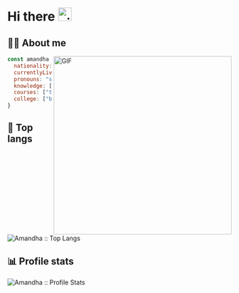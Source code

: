 # Hi there <img alt="gif hello" src="https://raw.githubusercontent.com/MartinHeinz/MartinHeinz/master/wave.gif" width="30px"/>

## :woman_technologist: About me

<img align="right" alt="GIF" src="https://ci5.googleusercontent.com/proxy/K62dnpFDWUzlCGGOewrWgd2EVw9jgfxqM0Zc7iudIyrCmHt8TFXRLVtDK3dt3umkdyu2lpkjghTai_LT0iZIjEC5SDh_zUS9SSFRhK4Vx6Tnj_oJjtj3RHGsK0iLl-UIOM05gRoR=s0-d-e1-ft#https://octocat-generator-assets.githubusercontent.com/my-octocat-1615850147658.png" width="400px"/>

```javascript
const amandha = {
  nationality: "rio grande do sul, 🇧🇷",
  currentlyLiving: "miami, 🇺🇸",
  pronouns: "she" && "her",
  knowledge: ["JavaScript", "HTML", "CSS", "Python", "React", "NodeJS", "Java", "Springboot", "Kafka", "GraphQL"],
  courses: ["trybe - Full Stack Bootcamp", "progra{maria}", "Alura"],
  college: ["bachelor's degree in business", "studying master's in computer engineering"]
}
```
                        
## :tongue: Top langs                        

<p align="left"><img src="https://github-readme-stats.vercel.app/api/top-langs/?username=amandhawb&langs_count=10&theme=tokyonight&layout=compact" alt="Amandha :: Top Langs" /></p>

## :bar_chart: Profile stats

<p align="left"><img src="https://github-readme-stats.vercel.app/api?username=amandhawb&show_icons=true&theme=synthwave" alt="Amandha :: Profile Stats" /></p>
